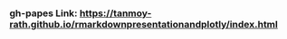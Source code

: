 ### gh-papes Link: <a href="https://tanmoy-rath.github.io/rmarkdownpresentationandplotly/index.html">https://tanmoy-rath.github.io/rmarkdownpresentationandplotly/index.html</a>